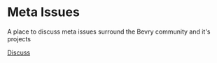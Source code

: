 Meta Issues
===

A place to discuss meta issues surround the Bevry community and it's projects

[Discuss](https://github.com/bevry/meta/issues)
